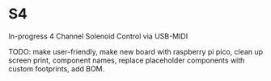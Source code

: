 # S4
In-progress 4 Channel Solenoid Control via USB-MIDI

TODO: make user-friendly, make new board with raspberry pi pico, clean up screen print, component names, replace placeholder components with custom footprints, add BOM.
